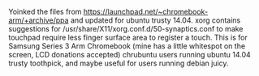 Yoinked the files from https://launchpad.net/~chromebook-arm/+archive/ppa and updated for ubuntu trusty 14.04. xorg contains suggestions for /usr/share/X11/xorg.conf.d/50-synaptics.conf to make touchpad require less finger surface area to register a touch. This is for Samsung Series 3 Arm Chromebook (mine has a little whitespot on the screen, LCD donations accepted) chrubuntu users running ubuntu 14.04 trusty toothpick, and maybe useful for users running debian juicy.
